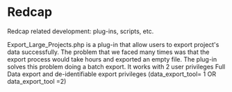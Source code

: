 # Redcap
Redcap related development: plug-ins, scripts, etc. 

Export_Large_Projects.php is a plug-in that allow users to export project's data successfully. The problem that we faced many times was that the export process would take hours and exported an empty file. The plug-in solves this problem doing a batch export. It works with 2 user privileges Full Data export and de-identifiable export privileges (data_export_tool= 1 OR  data_export_tool =2)
